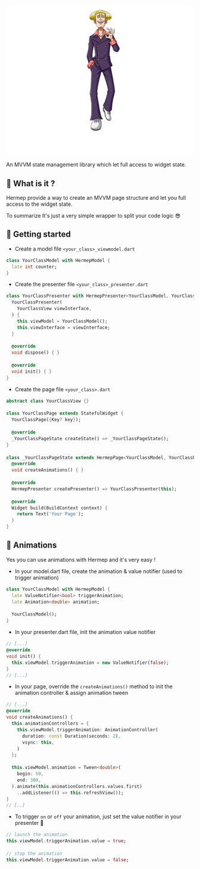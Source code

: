<p align="center">
  <img src="medias/hermep.png" />
</p>

An MVVM state management library which let full access to widget state.

## 🧐 What is it ?

Hermep provide a way to create an MVVM page structure and let you full access to the widget state.

To summarize It's just a very simple wrapper to split your code logic 😎

## 👻 Getting started

- Create a model file ```<your_class>_viewmodel.dart```

```dart
class YourClassModel with HermepModel {
  late int counter;
}
```

- Create the presenter file ```<your_class>_presenter.dart```

```dart
class YourClassPresenter with HermepPresenter<YourClassModel, YourClassView> {
  YourClassPresenter(
    YourClassView viewInterface,
  ) {
    this.viewModel = YourClassModel();
    this.viewInterface = viewInterface;
  }

  @override
  void dispose() { }

  @override
  void init() { }
}
```

- Create the page file ```<your_class>.dart```

```dart
abstract class YourClassView {}

class YourClassPage extends StatefulWidget {
  YourClassPage({Key? key});

  @override
  _YourClassPageState createState() => _YourClassPageState();
}

class _YourClassPageState extends HermepPage<YourClassModel, YourClassPresenter> with YourClassView {
  @override
  void createAnimations() { }

  @override
  HermepPresenter createPresenter() => YourClassPresenter(this);

  @override
  Widget build(BuildContext context) {
    return Text('Your Page');
  }
}
```

## 💫 Animations

Yes you can use animations with Hermep and it's very easy !

- In your model.dart file, create the animation & value notifier (used to trigger animation)

```dart
class YourClassModel with HermepModel {
  late ValueNotifier<bool> triggerAnimation;
  late Animation<double> animation;

  YourClassModel();
}
```

- In your presenter.dart file, init the animation value notifier

```dart
// [...]
@override
void init() {
  this.viewModel.triggerAnimation = new ValueNotifier(false);
}
// [...]
```

- In your page, override the ```createAnimations()``` method to init the animation controller & assign animation tween

```dart
// [...]
@override
void createAnimations() {
  this.animationControllers = {
    this.viewModel.triggerAnimation: AnimationController(
      duration: const Duration(seconds: 2),
      vsync: this,
    )
  };

  this.viewModel.animation = Tween<double>(
    begin: 50,
    end: 300,
  ).animate(this.animationControllers.values.first)
    ..addListener(() => this.refreshView());
}
// [..]
```

- To trigger ```on``` or ```off``` your animation, just set the value notifier in your presenter 🎉

```dart
// launch the animation
this.viewModel.triggerAnimation.value = true;

// stop the animation
this.viewModel.triggerAnimation.value = false;
```